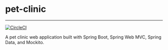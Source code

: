 # pet-clinic

----

[![CircleCI](https://circleci.com/gh/zhaoyi3264/pet-clinic/tree/main.svg?style=svg)](https://circleci.com/gh/zhaoyi3264/pet-clinic/tree/main)

A pet clinic web application built with Spring Boot, Spring Web MVC, Spring Data, and Mockito.